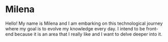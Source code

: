 # Milena
Hello! My name is Milena and I am embarking on this technological journey where my goal is to evolve my knowledge every day. I intend to be front-end because it is an area that I really like and I want to delve deeper into it.
